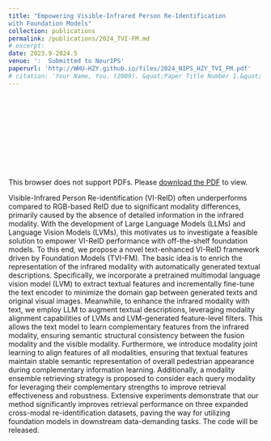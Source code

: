 ```yaml
---
title: "Empowering Visible-Infrared Person Re-Identification
with Foundation Models"
collection: publications
permalink: /publications/2024_TVI-FM.md
# excerpt: 
date: 2023.9-2024.5
venue: ':  Submitted to NeurIPS'
paperurl: 'http://WHU-HZY.github.io/files/2024_NIPS_HZY_TVI_FM.pdf'
# citation: 'Your Name, You. (2009). &quot;Paper Title Number 1.&quot; <i>Journal 1</i>. 1(1).'
---
```

<object data="../files/overview-framework.pdf" type="application/pdf" weight="400px">
    <embed src="../files/overview-framework.pdf">
        <p>This browser does not support PDFs. Please <a href="../files/overview-framework.pdf">download the PDF</a> to view.</p>
    </embed>
</object>

Visible-Infrared Person Re-identification (VI-ReID) often underperforms compared to RGB-based ReID due to significant modality differences, primarily caused by the absence of detailed information in the infrared modality. With the development of Large Language Models (LLMs) and Language Vision Models (LVMs), this motivates us to investigate a feasible solution to empower VI-ReID performance with off-the-shelf foundation models. To this end, we propose a novel text-enhanced VI-ReID framework driven by Foundation Models (TVI-FM). The basic idea is to enrich the representation of the infrared modality with automatically generated textual descriptions. Specifically, we incorporate a pretrained multimodal language vision model (LVM) to extract textual features and incrementally fine-tune the text encoder to minimize the domain gap between generated texts and original visual images. Meanwhile, to enhance the infrared modality with text, we employ LLM to augment textual descriptions, leveraging modality alignment capabilities of LVMs and LVM-generated feature-level filters. This allows the text model to learn complementary features from the infrared modality, ensuring semantic structural consistency between the fusion modality and the visible modality. Furthermore, we introduce modality joint learning to align features of all modalities, ensuring that textual features maintain stable semantic representation of overall pedestrian appearance during complementary information learning. Additionally, a modality ensemble retrieving strategy is proposed to consider each query modality for leveraging their complementary strengths to improve retrieval effectiveness and robustness. Extensive experiments demonstrate that our method significantly improves retrieval performance on three expanded cross-modal re-identification datasets, paving the way for utilizing foundation models in downstream data-demanding tasks. The code will be released.

